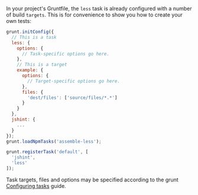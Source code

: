 
In your project's Gruntfile, the `less` task is already configured with a number of build `targets`. This is for convenience to show you how to create your own tests:

```js
grunt.initConfig({
  // This is a task
  less: {
    options: {
      // Task-specific options go here.
    },
    // This is a target
    example: {
      options: {
        // Target-specific options go here.
      },
      files: {
        'dest/files': ['source/files/*.*']
      }
    }
  },
  jshint: {
    ...
  }
});
grunt.loadNpmTasks('assemble-less');

grunt.registerTask('default', [
  'jshint', 
  'less'
]);
```
Task targets, files and options may be specified according to the grunt [Configuring tasks](http://gruntjs.com/configuring-tasks) guide.


